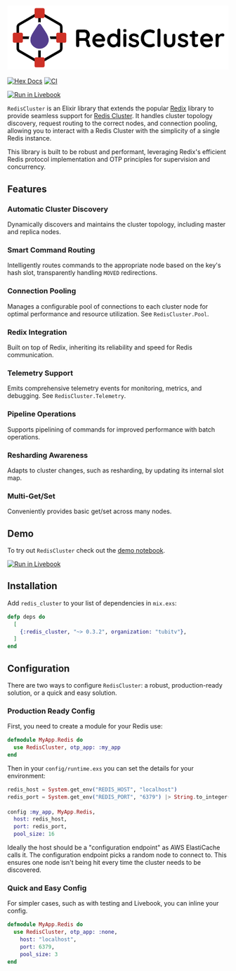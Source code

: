 ![RedisCluster](img/redis-cluster-logo-with-text.png)

[![Hex Docs](https://img.shields.io/badge/hex-docs-lightgreen.svg?style=flat-square)](https://hexdocs.pm/redis_cluster/)
[![CI](https://github.com/Tubitv/redis_cluster/actions/workflows/ci.yml/badge.svg)](https://github.com/Tubitv/redis_cluster/actions/workflows/ci.yml)

[![Run in Livebook](https://livebook.dev/badge/v1/black.svg)](https://livebook.dev/run?url=https%3A%2F%2Fgithub.com%2FTubitv%2Fredis_cluster%2Fblob%2Fmain%2Fnotebooks%2Fredis-cluster-demo.livemd)

`RedisCluster` is an Elixir library that extends the popular [Redix](https://hex.pm/packages/redix) library to provide seamless support for [Redis Cluster](https://redis.io/topics/cluster-spec). It handles cluster topology discovery, request routing to the correct nodes, and connection pooling, allowing you to interact with a Redis Cluster with the simplicity of a single Redis instance.

This library is built to be robust and performant, leveraging Redix's efficient Redis protocol implementation and OTP principles for supervision and concurrency.

## Features

### Automatic Cluster Discovery

Dynamically discovers and maintains the cluster topology, including master and replica nodes.

### Smart Command Routing

Intelligently routes commands to the appropriate node based on the key's hash slot, transparently handling `MOVED` redirections.

### Connection Pooling

Manages a configurable pool of connections to each cluster node for optimal performance and resource utilization. See `RedisCluster.Pool`.

### Redix Integration

Built on top of Redix, inheriting its reliability and speed for Redis communication.

### Telemetry Support

Emits comprehensive telemetry events for monitoring, metrics, and debugging. See `RedisCluster.Telemetry`.

### Pipeline Operations

Supports pipelining of commands for improved performance with batch operations.

### Resharding Awareness

Adapts to cluster changes, such as resharding, by updating its internal slot map.

### Multi-Get/Set

Conveniently provides basic get/set across many nodes.

## Demo

To try out `RedisCluster` check out the [demo notebook](notesbooks/redis_cluster-demo.livemd).

[![Run in Livebook](https://livebook.dev/badge/v1/black.svg)](https://livebook.dev/run?url=https%3A%2F%2Fgithub.com%2FTubitv%2Fredis_cluster%2Fblob%2Fmain%2Fnotebooks%2Fredis-cluster-demo.livemd)

## Installation

Add `redis_cluster` to your list of dependencies in `mix.exs`:

```elixir
defp deps do
  [
    {:redis_cluster, "~> 0.3.2", organization: "tubitv"},
  ]
end
```

## Configuration

There are two ways to configure `RedisCluster`: a robust, production-ready solution, or a quick and easy solution.

### Production Ready Config

First, you need to create a module for your Redis use:

```elixir
defmodule MyApp.Redis do
  use RedisCluster, otp_app: :my_app
end
```

Then in your `config/runtime.exs` you can set the details for your environment:

```elixir
redis_host = System.get_env("REDIS_HOST", "localhost")
redis_port = System.get_env("REDIS_PORT", "6379") |> String.to_integer()

config :my_app, MyApp.Redis,
  host: redis_host,
  port: redis_port,
  pool_size: 16
```

Ideally the host should be a "configuration endpoint" as AWS ElastiCache calls it. The configuration endpoint picks a random node to connect to. This ensures one node isn't being hit every time the cluster needs to be discovered.

### Quick and Easy Config

For simpler cases, such as with testing and Livebook, you can inline your config.

```elixir
defmodule MyApp.Redis do
  use RedisCluster, otp_app: :none,
    host: "localhost",
    port: 6379,
    pool_size: 3
end
```
